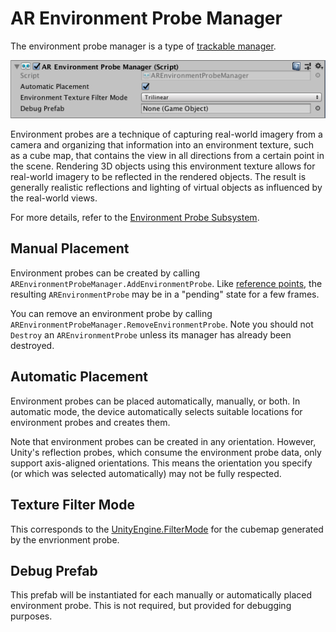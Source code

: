 # AR Environment Probe Manager

The environment probe manager is a type of [trackable manager](trackable-managers.md).

![alt text](images/ar-environment-probe-manager.png "AR Environment Probe Manager")

Environment probes are a technique of capturing real-world imagery from a camera and organizing that information
into an environment texture, such as a cube map, that contains the view in all directions from a certain point in the
scene. Rendering 3D objects using this environment texture allows for real-world imagery to be reflected in the
rendered objects. The result is generally realistic reflections and lighting of virtual objects as influenced by the
real-world views.

For more details, refer to the [Environment Probe Subsystem](http://docs.unity3d.com/Packages/com.unity.xr.arsubsystems@2.1/manual/environment-probe-subsystem.html).

## Manual Placement

Environment probes can be created by calling `AREnvironmentProbeManager.AddEnvironmentProbe`. Like [reference points](reference-point-manager.md), the resulting `AREnvironmentProbe` may be in a "pending" state for a few frames.

You can remove an environment probe by calling `AREnvironmentProbeManager.RemoveEnvironmentProbe`. Note you should not `Destroy` an `AREnvironmentProbe` unless its manager has already been destroyed.

## Automatic Placement

Environment probes can be placed automatically, manually, or both. In automatic mode, the device automatically selects suitable locations for environment probes and creates them.

Note that environment probes can be created in any orientation. However, Unity's reflection probes, which consume the environment probe data, only support axis-aligned orientations. This means the orientation you specify (or which was selected automatically) may not be fully respected.

## Texture Filter Mode

This corresponds to the [UnityEngine.FilterMode](https://docs.unity3d.com/ScriptReference/FilterMode.html) for the cubemap generated by the envrionment probe.

## Debug Prefab

This prefab will be instantiated for each manually or automatically placed environment probe. This is not required, but provided for debugging purposes.
